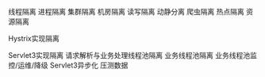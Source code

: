 线程隔离
进程隔离
集群隔离
机房隔离
读写隔离
动静分离
爬虫隔离
热点隔离
资源隔离

Hystrix实现隔离

Servlet3实现隔离
    请求解析与业务处理线程池隔离
    业务线程池隔离
    业务线程池监控/运维/降级
    Servlet3异步化
    压测数据
